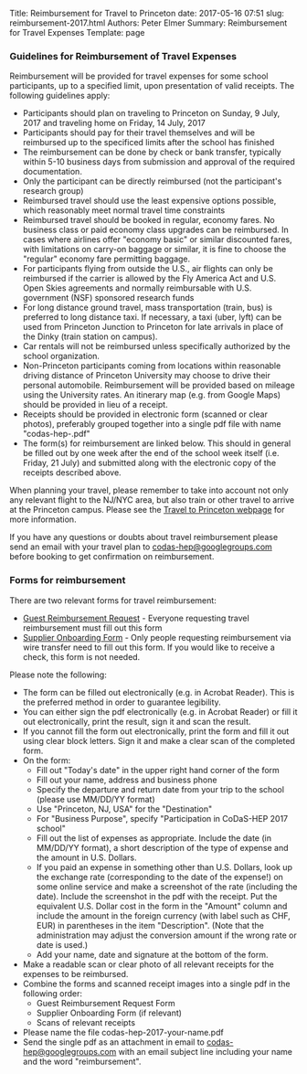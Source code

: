 Title: Reimbursement for Travel to Princeton
date: 2017-05-16 07:51
slug: reimbursement-2017.html
Authors: Peter Elmer
Summary: Reimbursement for Travel Expenses
Template: page

### Guidelines for Reimbursement of Travel Expenses

  Reimbursement will be provided for travel expenses for some school participants, up to a specified limit, upon presentation of valid receipts. The following guidelines apply:

  * Participants should plan on traveling to Princeton on Sunday, 9 July, 2017 and traveling home on Friday, 14 July, 2017
  * Participants should pay for their travel themselves and will be reimbursed up to the specificed limits after the school has finished 
  * The reimbursement can be done by check or bank transfer, typically within 5-10 business days from submission and approval of the required documentation.
  * Only the participant can be directly reimbursed (not the participant's research group)
  * Reimbursed travel should use the least expensive options possible, which reasonably meet normal travel time constraints
  * Reimbursed travel should be booked in regular, economy fares. No business class or paid economy class upgrades can be reimbursed. In cases where airlines offer "economy basic" or similar discounted fares, with limitations on carry-on baggage or similar, it is fine to choose the "regular" economy fare permitting baggage.
  * For participants flying from outside the U.S., air flights can only be reimbursed if the carrier is allowed by the Fly America Act and U.S. Open Skies agreements and normally reimbursable with U.S. government (NSF) sponsored research funds
  * For long distance ground travel, mass transportation (train, bus) is preferred to long distance taxi. If necessary, a taxi (uber, lyft) can be used from Princeton Junction to Princeton for late arrivals in place of the Dinky (train station on campus).
  * Car rentals will not be reimbursed unless specifically authorized by the school organization.
  * Non-Princeton participants coming from locations within reasonable driving distance of Princeton University may choose to drive their personal automobile. Reimbursement will be provided based on mileage using the University rates. An itinerary map (e.g. from Google Maps) should be provided in lieu of a receipt.
  * Receipts should be provided in electronic form (scanned or clear photos), preferably grouped together into a single pdf file with name "codas-hep-<yourlastname>.pdf"
  * The form(s) for reimbursement are linked below. This should in general be filled out by one week after the end of the school week itself (i.e. Friday, 21 July) and submitted along with the electronic copy of the receipts described above.

  When planning your travel, please remember to take into account not only
any relevant flight to the NJ/NYC area, but also train or other travel to 
arrive at the Princeton campus. Please see the [Travel to Princeton webpage](http://codas-hep.org/pages/travel-princeton.html) for more information.

  If you have any questions or doubts about travel reimbursement please send an email with your travel plan to [codas-hep@googlegroups.com](codas-hep@googlegroups.com) before booking to get confirmation on reimbursement.

### Forms for reimbursement

There are two relevant forms for travel reimbursement:

  * [Guest Reimbursement Request](/downloads/guest_reimbursement_request_2017.pdf) - Everyone requesting travel reimbursement must fill out this form
  * [Supplier Onboarding Form](/downloads/supplier_onboarding_2017.pdf) - Only people requesting reimbursement via wire transfer need to fill out this form. If you would like to receive a check, this form is not needed.

Please note the following:

  * The form can be filled out electronically (e.g. in Acrobat Reader). This is the preferred method in order to guarantee legibility.
  * You can either sign the pdf electronically (e.g. in Acrobat Reader) or fill it out electronically, print the result, sign it and scan the result.
  * If you cannot fill the form out electronically, print the form and fill it out using clear block letters. Sign it and make a clear scan of the completed form.
  * On the form:
    * Fill out "Today's date" in the upper right hand corner of the form
    * Fill out your name, address and business phone
    * Specify the departure and return date from your trip to the school (please use MM/DD/YY format)
    * Use "Princeton, NJ, USA" for the "Destination"
    * For "Business Purpose", specify "Participation in CoDaS-HEP 2017 school"
    * Fill out the list of expenses as appropriate. Include the date (in MM/DD/YY format), a short description of the type of expense and the amount in U.S. Dollars. 
    * If you paid an expense in something other than U.S. Dollars, look up the exchange rate (corresponding to the date of the expense!) on some online service and make a screenshot of the rate (including the date). Include the screenshot in the pdf with the receipt. Put the equivalent U.S. Dollar cost in the form in the "Amount" column and include the amount in the foreign currency (with label such as CHF, EUR) in parentheses in the item "Description". (Note that the administration may adjust the conversion amount if the wrong rate or date is used.)
    * Add your name, date and signature at the bottom of the form.
  * Make a readable scan or clear photo of all relevant receipts for the expenses to be reimbursed.
  * Combine the forms and scanned receipt images into a single pdf in the following order:
    * Guest Reimbursement Request Form
    * Supplier Onboarding Form (if relevant)
    * Scans of relevant receipts
  * Please name the file codas-hep-2017-your-name.pdf
  * Send the single pdf as an attachment in email to [codas-hep@googlegroups.com](codas-hep@googlegroups.com) with an email subject line including your name and the word "reimbursement".






